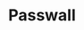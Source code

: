 ---
title: "Passwall"
index: "passwall"
permalink: /spells/passwall/
tags:
  - Spell
  - 5th Level
  - Transmutation
available_for:
  - Wizard
level: "5th Level"
school: "Transmutation"
range: "30 ft"
comp:
  - V
  - S
  - M
material: "a pinch of sesame seeds."
duration: "1 Hour"
description: |
  A passage appears at a point of your choice that you can see on a wooden, plaster, or stone surface (such as a wall, a ceiling, or a floor) within range, and lasts for the duration. You choose the opening's dimensions: up to 5 feet wide, 8 feet tall, and 20 feet deep. The passage creates no instability in a structure surrounding it.

  When the opening disappears, any creatures or objects still in the passage created by the spell are safely ejected to an unoccupied space nearest to the surface on which you cast the spell.
excerpt: "A passage appears at a point of your choice that you can see on a wooden, plaster, or stone surface (such as a wall, a ceiling, or a floor) within range, and lasts for the duration."
source: "Basic Rules"
---